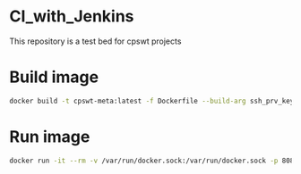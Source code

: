 # CI_with_Jenkins
This repository is a test bed for cpswt projects

# Build image
```sh
docker build -t cpswt-meta:latest -f Dockerfile --build-arg ssh_prv_key="$(cat ~/.ssh/id_rsa)" --build-arg ssh_pub_key="$(cat ~/.ssh/id_rsa.pub)" .
```

# Run image
```sh
docker run -it --rm -v /var/run/docker.sock:/var/run/docker.sock -p 8088:8088 cpswt-meta:latest
```

